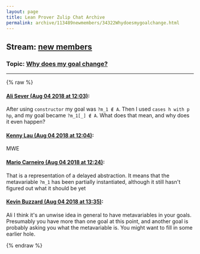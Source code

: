 ```yaml
---
layout: page
title: Lean Prover Zulip Chat Archive 
permalink: archive/113489newmembers/34322Whydoesmygoalchange.html
---
```


## Stream: [new members](index.html)
### Topic: [Why does my goal change?](34322Whydoesmygoalchange.html)

---


{% raw %}
#### [ Ali Sever (Aug 04 2018 at 12:03)](https://leanprover.zulipchat.com/#narrow/stream/113489-new%20members/topic/Why%20does%20my%20goal%20change%3F/near/130885232):
<p>After using <code>constructor</code> my goal was <code>?m_1 ∉ A</code>. Then I used <code>cases h with p hp</code>, and my goal became <code>?m_1[_] ∉ A</code>. What does that mean, and why does it even happen?</p>

#### [ Kenny Lau (Aug 04 2018 at 12:04)](https://leanprover.zulipchat.com/#narrow/stream/113489-new%20members/topic/Why%20does%20my%20goal%20change%3F/near/130885281):
<p>MWE</p>

#### [ Mario Carneiro (Aug 04 2018 at 12:24)](https://leanprover.zulipchat.com/#narrow/stream/113489-new%20members/topic/Why%20does%20my%20goal%20change%3F/near/130886032):
<p>That is a representation of a delayed abstraction. It means that the metavariable <code>?m_1</code> has been partially instantiated, although it still hasn't figured out what it should be yet</p>

#### [ Kevin Buzzard (Aug 04 2018 at 13:35)](https://leanprover.zulipchat.com/#narrow/stream/113489-new%20members/topic/Why%20does%20my%20goal%20change%3F/near/130888106):
<p>Ali I think it's an unwise idea in general to have metavariables in your goals. Presumably you have more than one goal at this point, and another goal is probably asking you what the metavariable is. You might want to fill in some earlier hole.</p>


{% endraw %}
